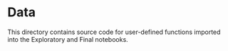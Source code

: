 # Data

This directory contains source code for user-defined functions imported into the Exploratory and Final notebooks.